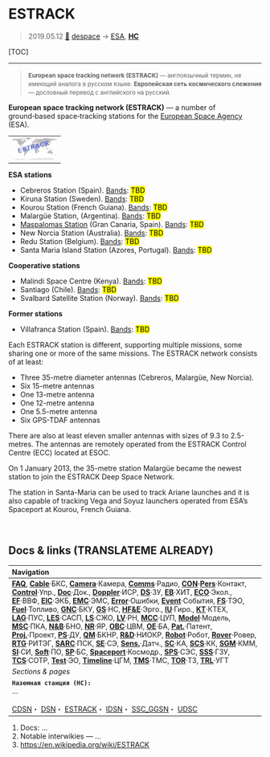 # ESTRACK
> 2019.05.12 [🚀](../index/index.md) [despace](index.md) → [ESA](zz_esa.md), **[НС](scs.md)**

[TOC]

---

> <small>**European space tracking network (ESTRACK)** — англоязычный термин, не имеющий аналога в русском языке. **Европейская сеть космического слежения** — дословный перевод с английского на русский.</small>

**European space tracking network (ESTRACK)** — a number of ground‑based space‑tracking stations for the [European Space Agency](zz_esa.md) (ESA).

| |
|:--|
|[![](f/gs/estrack_pic1_thumb.jpg)](f/gs/estrack_pic1.jpg)|

**ESA stations**

   - Cebreros Station (Spain). [Bands](rf.md): <mark>TBD</mark>
   - Kiruna Station (Sweden). [Bands](rf.md): <mark>TBD</mark>
   - Kourou Station (French Guiana). [Bands](rf.md): <mark>TBD</mark>
   - Malargüe Station, (Argentina). [Bands](rf.md): <mark>TBD</mark>
   - [Maspalomas Station](maspalomas_station.md) (Gran Canaria, Spain). [Bands](rf.md): <mark>TBD</mark>
   - New Norcia Station (Australia). [Bands](rf.md): <mark>TBD</mark>
   - Redu Station (Belgium). [Bands](rf.md): <mark>TBD</mark>
   - Santa Maria Island Station (Azores, Portugal). [Bands](rf.md): <mark>TBD</mark>

**Cooperative stations**

   - Malindi Space Centre (Kenya). [Bands](rf.md): <mark>TBD</mark>
   - Santiago (Chile). [Bands](rf.md): <mark>TBD</mark>
   - Svalbard Satellite Station (Norway). [Bands](rf.md): <mark>TBD</mark>

**Former stations**

   - Villafranca Station (Spain). [Bands](rf.md): <mark>TBD</mark>

Each ESTRACK station is different, supporting multiple missions, some sharing one or more of the same missions. The ESTRACK network consists of at least:

   - Three 35-metre diameter antennas (Cebreros, Malargüe, New Norcia).
   - Six 15-metre antennas
   - One 13-metre antenna
   - One 12-metre antenna
   - One 5.5-metre antenna
   - Six GPS-TDAF antennas

There are also at least eleven smaller antennas with sizes of 9.3 to 2.5-metres. The antennas are remotely operated from the ESTRACK Control Centre (ECC) located at ESOC.

On 1 January 2013, the 35-metre station Malargüe became the newest station to join the ESTRACK Deep Space Network.

The station in Santa-Maria can be used to track Ariane launches and it is also capable of tracking Vega and Soyuz launchers operated from ESA’s Spaceport at Kourou, French Guiana.



<p style="page-break-after:always"> </p>

## Docs & links (TRANSLATEME ALREADY)
|Navigation|
|:--|
|**[FAQ](faq.md)**, **[Cable](cable.md)**·БКС, **[Camera](cam.md)**·Камера, **[Comms](comms.md)**·Радио, **[CON](contact.md)·[Pers](person.md)**·Контакт, **[Control](control.md)**·Упр., **[Doc](doc.md)**·Док., **[Doppler](doppler.md)**·ИСР, **[DS](ds.md)**·ЗУ, **[EB](eb.md)**·ХИТ, **[ECO](ecology.md)**·Экол., **[EF](ef.md)**·ВВФ, **[ElC](elc.md)**·ЭКБ, **[EMC](emc.md)**·ЭМС, **[Error](error.md)**·Ошибки, **[Event](event.md)**·События, **[FS](fs.md)**·ТЭО, **[Fuel](fuel.md)**·Топливо, **[GNC](gnc.md)**·БКУ, **[GS](scs.md)**·НС, **[HF&E](hfe.md)**·Эрго., **[IU](iu.md)**·Гиро., **[KT](kt.md)**·КТЕХ, **[LAG](lag.md)**·ПУC, **[LES](les.md)**·САСП, **[LS](ls.md)**·СЖО, **[LV](lv.md)**·РН, **[MCC](mcc.md)**·ЦУП, **[Model](model.md)**·Модель, **[MSC](sc.md)**·ПКА, **[N&B](nnb.md)**·БНО, **[NR](nr.md)**·ЯР, **[OBC](obc.md)**·ЦВМ, **[OE](oe.md)**·БА, **[Pat.](патент.md)**·Патент, **[Proj.](project.md)**·Проект, **[PS](ps.md)**·ДУ, **[QM](qm.md)**·БКНР, **[R&D](rnd.md)**·НИОКР, **[Robot](robotics.md)**·Робот, **[Rover](rover.md)**·Ровер, **[RTG](rtg.md)**·РИТЭГ, **[SARC](sarc.md)**·ПСК, **[SE](se.md)**·СЭ, **[Sens.](sensor.md)**·Датч., **[SC](sc.md)**·КА, **[SCS](scs.md)**·КК, **[SGM](sgm.md)**·КММ, **[SI](si.md)**·СИ, **[Soft](soft.md)**·ПО, **[SP](sp.md)**·БС, **[Spaceport](spaceport.md)**·Космодр., **[SPS](sps.md)**·СЭС, **[SSS](sss.md)**·ГЗУ, **[TCS](tcs.md)**·СОТР, **[Test](test.md)**·ЭО, **[Timeline](timeline.md)**·ЦГМ, **[TMS](tms.md)**·ТМС, **[TOR](tor.md)**·ТЗ, **[TRL](trl.md)**·УГТ|
|*Sections & pages*|
|**`Наземная станция (НС):`**<br> … <br><br> [CDSN](cdsn.md)・ [DSN](dsn.md)・ [ESTRACK](estrack.md)・ [IDSN](idsn.md)・ [SSC_GGSN](ssc_ggsn.md)・ [UDSC](udsc.md)|

   1. Docs: …
   1. Notable interwikies — …
   1. <https://en.wikipedia.org/wiki/ESTRACK>

